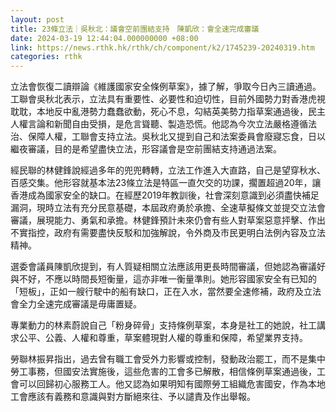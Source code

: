 ```yaml
---
layout: post
title: 23條立法｜吳秋北：議會空前團結支持　陳凱欣：會全速完成審議
date: 2024-03-19 12:44:04.000000000 +08:00
link: https://news.rthk.hk/rthk/ch/component/k2/1745239-20240319.htm
categories: rthk
---
```


立法會恢復二讀辯論《維護國家安全條例草案》，據了解，爭取今日內三讀通過。工聯會吳秋北表示，立法具有重要性、必要性和迫切性，目前外國勢力對香港虎視耽耽，本地反中亂港勢力蠢蠢欲動，死心不息，勾結英美勢力指草案通過後，民主人權言論和新聞自由受損，是危言聳聽、製造恐慌。他認為今次立法嚴格遵循法治、保障人權，工聯會支持立法。吳秋北又提到自己和法案委員會廢寢忘食，日以繼夜審議，目的是希望盡快立法，形容議會是空前團結支持通過法案。

經民聯的林健鋒說經過多年的兜兜轉轉，立法工作進入大直路，自己是望穿秋水、百感交集。他形容就基本法23條立法是特區一直欠交的功課，擱置超過20年，讓香港成為國家安全的缺口。在經歷2019年教訓後，社會深刻意識到必須盡快補足漏洞，現時立法有充分民意基礎，本屆政府勇於承擔、全速草擬條文並提交立法會審議，展現能力、勇氣和承擔。林健鋒預計未來仍會有些人對草案惡意抨擊、作出不實指控，政府有需要盡快反駁和加強解說，令外商及市民更明白法例內容及立法精神。

選委會議員陳凱欣提到，有人質疑相關立法應該用更長時間審議，但她認為審議好與不好，不應以時間長短衡量，這亦非唯一衡量準則。她形容國家安全有已知的「短板」，正如一艘行駛中的船有缺口，正在入水，當然要全速修補，政府及立法會全力全速完成審議是毋庸置疑。

專業動力的林素蔚說自己「粉身碎骨」支持條例草案，本身是社工的她說，社工講求公平、公義、人權和尊重，草案體現對人權的尊重和保障，希望業界支持。

勞聯林振昇指出，過去曾有職工會受外力影響或控制，發動政治罷工，而不是集中勞工事務，但國安法實施後，這些危害的工會多已解散，相信條例草案通過後，工會可以回歸初心服務工人。他又認為如果明知有國際勞工組織危害國安，作為本地工會應該有義務和意識與對方斷絕來往、予以譴責及作出舉報。
